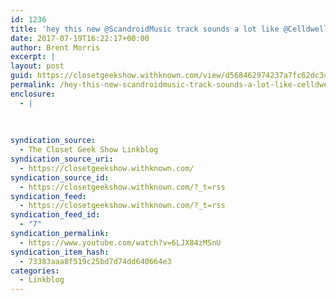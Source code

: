 ```yaml
---
id: 1236
title: 'hey this new @ScandroidMusic track sounds a lot like @Celldweller&#8217;s voice&#8230; oh right, I&#8217;m an idiot'
date: 2017-07-19T16:22:17+00:00
author: Brent Morris
excerpt: |
layout: post
guid: https://closetgeekshow.withknown.com/view/d568462974237a7fc62dc3caab0d00d3
permalink: /hey-this-new-scandroidmusic-track-sounds-a-lot-like-celldwellers-voice-oh-right-im-an-idiot/
enclosure:
  - |
    
    
    
syndication_source:
  - The Closet Geek Show Linkblog
syndication_source_uri:
  - https://closetgeekshow.withknown.com/
syndication_source_id:
  - https://closetgeekshow.withknown.com/?_t=rss
syndication_feed:
  - https://closetgeekshow.withknown.com/?_t=rss
syndication_feed_id:
  - "7"
syndication_permalink:
  - https://www.youtube.com/watch?v=6LJX84zMSnU
syndication_item_hash:
  - 73383aaa8f519c25bd7d74dd640664e3
categories:
  - Linkblog
---
```

<div class="known-bookmark">
</div>

<div>
</div>